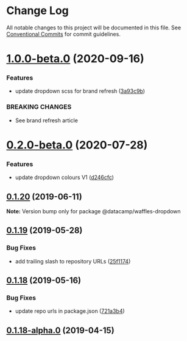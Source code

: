 # Change Log

All notable changes to this project will be documented in this file.
See [Conventional Commits](https://conventionalcommits.org) for commit guidelines.

# [1.0.0-beta.0](https://github.com/datacamp/design-system/compare/@datacamp/waffles-dropdown@0.2.0-beta.0...@datacamp/waffles-dropdown@1.0.0-beta.0) (2020-09-16)


### Features

* update dropdown scss for brand refresh ([3a93c9b](https://github.com/datacamp/design-system/commit/3a93c9b))


### BREAKING CHANGES

* See brand refresh article





# [0.2.0-beta.0](https://github.com/datacamp/design-system/compare/@datacamp/waffles-dropdown@0.1.20...@datacamp/waffles-dropdown@0.2.0-beta.0) (2020-07-28)


### Features

* update dropdown colours V1 ([d246cfc](https://github.com/datacamp/design-system/commit/d246cfc))





## [0.1.20](https://github.com/datacamp/design-system/compare/@datacamp/waffles-dropdown@0.1.19...@datacamp/waffles-dropdown@0.1.20) (2019-06-11)

**Note:** Version bump only for package @datacamp/waffles-dropdown





## [0.1.19](https://github.com/datacamp-engineering/design-system/tree/master/packages/stylesheets/dropdown/compare/@datacamp/waffles-dropdown@0.1.18...@datacamp/waffles-dropdown@0.1.19) (2019-05-28)


### Bug Fixes

* add trailing slash to repository URLs ([25f1174](https://github.com/datacamp-engineering/design-system/tree/master/packages/stylesheets/dropdown/commit/25f1174))





## [0.1.18](https://github.com/datacamp-engineering/design-system/tree/master/packages/stylesheets/dropdown/compare/@datacamp/waffles-dropdown@0.1.18-alpha.0...@datacamp/waffles-dropdown@0.1.18) (2019-05-16)


### Bug Fixes

* update repo urls in package.json ([721a3b4](https://github.com/datacamp-engineering/design-system/tree/master/packages/stylesheets/dropdown/commit/721a3b4))





## [0.1.18-alpha.0](https://github.com/datacamp/design-system/compare/@datacamp/waffles-dropdown@0.1.18-alpha.0...@datacamp/waffles-dropdown@0.1.18-alpha.0) (2019-04-15)
